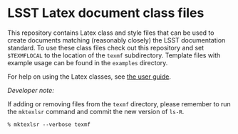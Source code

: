# LSST Latex document class files

This repository contains Latex class and style files that can be used to create documents matching (reasonably closely) the LSST documentation standard.
To use these class files check out this repository and set `$TEXMFLOCAL` to the location of the `texmf` subdirectory.
Template files with example usage can be found in the `examples` directory.

For help on using the Latex classes, see [the user guide](docs/index.rst).


*Developer note:*

If adding or removing files from the `texmf` directory, please remember to run the `mktexlsr` command and commit the new version of `ls-R`.

```
% mktexlsr --verbose texmf
```
